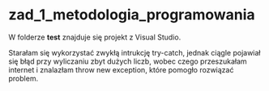 # zad_1_metodologia_programowania
W folderze <b>test</b> znajduje się projekt z Visual Studio.

Starałam się wykorzystać zwykłą intrukcję try-catch, jednak ciągle pojawiał się błąd przy wyliczaniu zbyt dużych liczb, wobec czego przeszukałam internet i znalazłam throw new exception, które pomogło rozwiązać problem.

